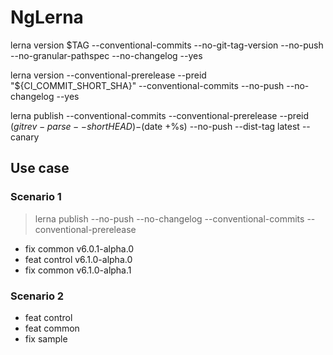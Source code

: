 # NgLerna

lerna version $TAG --conventional-commits --no-git-tag-version --no-push --no-granular-pathspec --no-changelog --yes

lerna version --conventional-prerelease --preid "${CI_COMMIT_SHORT_SHA}" --conventional-commits --no-push --no-changelog --yes

lerna publish --conventional-commits --conventional-prerelease --preid $(git rev-parse --short HEAD)-$(date +%s) --no-push --dist-tag latest --canary

## Use case
### Scenario 1
> lerna publish --no-push --no-changelog --conventional-commits --conventional-prerelease
- fix common    v6.0.1-alpha.0
- feat control  v6.1.0-alpha.0
- fix common    v6.1.0-alpha.1

### Scenario 2
- feat control
- feat common
- fix sample
